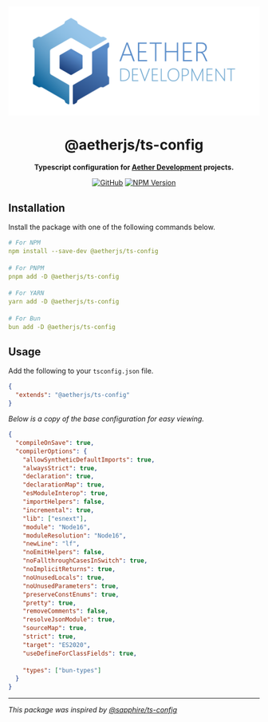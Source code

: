 <div align="center">
<img src="https://raw.githubusercontent.com/aether-development/.github/d75ee364dfd4683e01baedc97256f536bb40f0a9/assets/AetherDevelopmentLogo.png" width="546" alt="aether-framework" />

# @aetherjs/ts-config

**Typescript configuration for <u>Aether Development</u> projects.**

[![GitHub](https://img.shields.io/github/license/aether-development/utilities?color=5094c1&style=for-the-badge)](https://github.com/aether-development/utilities/blob/main/LICENSE.md)
[![NPM Version](https://img.shields.io/npm/v/@aetherjs/ts-config?color=5a8dca&style=for-the-badge)](https://www.npmjs.com/package/@aetherjs/ts-config)

</div>

## Installation

Install the package with one of the following commands below.

```yaml
# For NPM
npm install --save-dev @aetherjs/ts-config

# For PNPM
pnpm add -D @aetherjs/ts-config

# For YARN
yarn add -D @aetherjs/ts-config

# For Bun
bun add -D @aetherjs/ts-config
```

## Usage

Add the following to your `tsconfig.json` file.

```json
{
  "extends": "@aetherjs/ts-config"
}
```

_Below is a copy of the base configuration for easy viewing._

```json
{
  "compileOnSave": true,
  "compilerOptions": {
    "allowSyntheticDefaultImports": true,
    "alwaysStrict": true,
    "declaration": true,
    "declarationMap": true,
    "esModuleInterop": true,
    "importHelpers": false,
    "incremental": true,
    "lib": ["esnext"],
    "module": "Node16",
    "moduleResolution": "Node16",
    "newLine": "lf",
    "noEmitHelpers": false,
    "noFallthroughCasesInSwitch": true,
    "noImplicitReturns": true,
    "noUnusedLocals": true,
    "noUnusedParameters": true,
    "preserveConstEnums": true,
    "pretty": true,
    "removeComments": false,
    "resolveJsonModule": true,
    "sourceMap": true,
    "strict": true,
    "target": "ES2020",
    "useDefineForClassFields": true,

    "types": ["bun-types"]
  }
}
```

---

_This package was inspired by [@sapphire/ts-config](https://github.com/sapphiredev/utilities/tree/main/packages/ts-config)_
